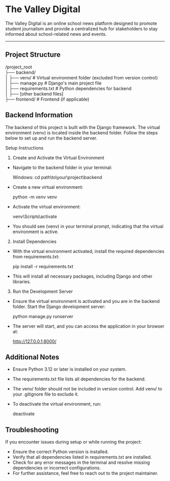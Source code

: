 # The Valley Digital  

The Valley Digital is an online school news platform designed to promote student journalism and provide a centralized hub for stakeholders to stay informed about school-related news and events.  

---

## Project Structure  

/project_root  
├── backend/  
│   ├── venv/                # Virtual environment folder (excluded from version control)  
│   ├── manage.py            # Django's main project file  
│   ├── requirements.txt     # Python dependencies for backend  
│   ├── [other backend files]  
├── frontend/                # Frontend (if applicable)  

## Backend Information
The backend of this project is built with the Django framework. The virtual environment (venv) is located inside the backend folder. Follow the steps below to set up and run the backend server.

Setup Instructions
1. Create and Activate the Virtual Environment
- Navigate to the backend folder in your terminal:

	Windows:
	cd path\to\your\project\backend

- Create a new virtual environment:

	python -m venv venv

- Activate the virtual environment:

	venv\Scripts\activate

- You should see (venv) in your terminal prompt, indicating that the virtual environment is active.

2. Install Dependencies
- With the virtual environment activated, install the required dependencies from requirements.txt:

	pip install -r requirements.txt

-  This will install all necessary packages, including Django and other libraries.

3. Run the Development Server
- Ensure the virtual environment is activated and you are in the backend folder. Start the Django development server:

	python manage.py runserver

- The server will start, and you can access the application in your browser at:

	http://127.0.0.1:8000/

## Additional Notes
- Ensure Python 3.12 or later is installed on your system.
- The requirements.txt file lists all dependencies for the backend.
- The venv/ folder should not be included in version control. Add venv/ to your .gitignore file to exclude it.
- To deactivate the virtual environment, run:

	deactivate

## Troubleshooting
If you encounter issues during setup or while running the project:
- Ensure the correct Python version is installed.
- Verify that all dependencies listed in requirements.txt are installed.
- Check for any error messages in the terminal and resolve missing dependencies or incorrect configurations.
- For further assistance, feel free to reach out to the project maintainer.
